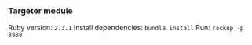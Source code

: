 ### Targeter module

Ruby version: `2.3.1`
Install dependencies: `bundle install`
Run: `rackup -p 8888`
